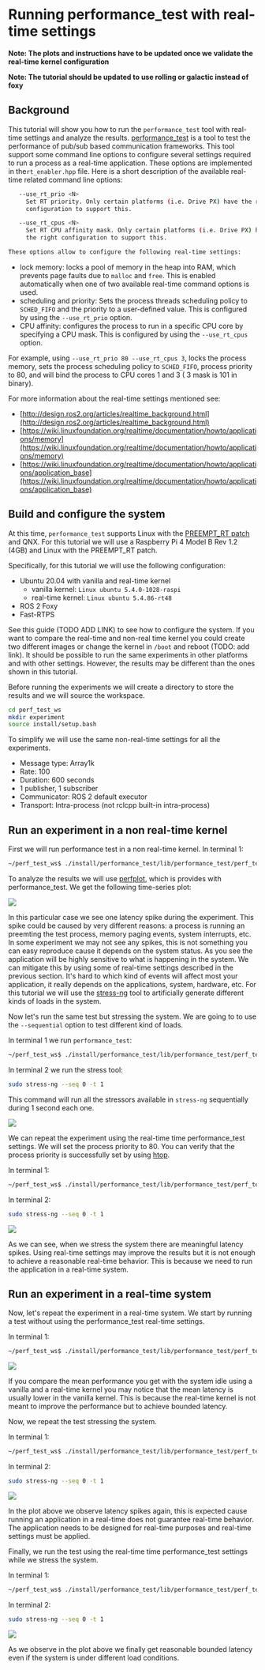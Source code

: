 

# Running performance_test with real-time settings

**Note: The plots and instructions have to be updated once we validate the real-time kernel configuration**

**Note: The tutorial should be updated to use rolling or galactic instead of foxy**

## Background

This tutorial will show you how to run the `performance_test` tool with real-time settings and analyze the results. [performance_test](https://gitlab.com/ApexAI/performance_test/) is a tool to test the performance of pub/sub based communication frameworks. This tool support some command line options to configure several settings required to run a process as a real-time application.  These options are implemented in  the`rt_enabler.hpp` file. Here is a short description of the available real-time related command line options:

```bash
   --use_rt_prio <N>
     Set RT priority. Only certain platforms (i.e. Drive PX) have the right
     configuration to support this.

   --use_rt_cpus <N>
     Set RT CPU affinity mask. Only certain platforms (i.e. Drive PX) have
     the right configuration to support this.

These options allow to configure the following real-time settings:
```

- lock memory: locks a pool of memory in the heap into RAM, which prevents page faults due to `malloc` and `free`. This is enabled automatically when one of two available real-time command options is used.
- scheduling and priority: Sets the process threads scheduling policy to `SCHED_FIFO` and  the  priority to a user-defined value. This is configured by using the `--use_rt_prio` option.
- CPU affinity: configures the process to run in a specific CPU core by specifying a CPU mask. This is configured by using the `--use_rt_cpus` option. 

For example, using `--use_rt_prio 80 --use_rt_cpus 3`,  locks the process memory, sets the process scheduling policy to `SCHED_FIFO`, process priority to 80, and will bind the process to CPU cores 1 and 3 ( 3 mask is 101 in binary).

For more information about the real-time settings mentioned see: 

- [http://design.ros2.org/articles/realtime_background.html](http://design.ros2.org/articles/realtime_background.html)
- [https://wiki.linuxfoundation.org/realtime/documentation/howto/applications/memory](https://wiki.linuxfoundation.org/realtime/documentation/howto/applications/memory)
- [https://wiki.linuxfoundation.org/realtime/documentation/howto/applications/application_base](https://wiki.linuxfoundation.org/realtime/documentation/howto/applications/application_base)

## Build and configure the system

At this time, `performance_test` supports Linux  with the  [PREEMPT_RT patch](https://wiki.linuxfoundation.org/realtime/start) and QNX. For this tutorial we will use a Raspberry Pi 4 Model B Rev 1.2 (4GB) and Linux with the PREEMPT_RT patch. 

Specifically, for this tutorial we will use the following configuration:

- Ubuntu 20.04 with vanilla and real-time kernel
  - vanilla kernel: `Linux ubuntu 5.4.0-1028-raspi `
  - real-time kernel: `Linux ubuntu 5.4.86-rt48`
- ROS 2 Foxy
- Fast-RTPS

See this guide (TODO ADD LINK) to see how to configure the system. If you want to compare the real-time and non-real time kernel you could create two different images or change the kernel in `/boot` and reboot (TODO: add link). It should be possible to run the same experiments in other platforms and with other settings. However, the results may be different than the ones shown in this tutorial.

Before running the experiments we will create a directory to store the results and we will source the workspace.

```bash
cd perf_test_ws
mkdir experiment
source install/setup.bash
```

To simplify we will use the same non-real-time settings for all the experiments. 

- Message type: Array1k
- Rate: 100 
- Duration: 600 seconds
- 1 publisher, 1 subscriber
- Communicator: ROS 2 default executor
- Transport: Intra-process (not rclcpp built-in intra-process)

## Run an experiment in a non real-time kernel

First we will run performance test in a non real-time kernel.  In terminal 1:

```bash
~/perf_test_ws$ ./install/performance_test/lib/performance_test/perf_test -c ROS2 --msg Array1k --rate 100 --max_runtime 60 --ignore 2 --disable_logging  --logfile experiment/log
```

To analyze the results we will use [perfplot](https://gitlab.com/ApexAI/performance_test/-/tree/rolling#usage), which is provides with performance_test. We get the following time-series plot:

![](./images/vanilla_nort_idle.png)



In this particular case we see one latency spike during the experiment. This spike could be caused by very different reasons: a process is running an preemting the test process, memory paging events, system interrupts, etc. In some experiment we may not see any spikes, this is not something you can easy reproduce cause it depends on the system status. As you see the application will be highly sensitive to what is happening in the system. We can mitigate this by using some of real-time settings described in the previous section. It's hard to which kind of events will affect most your application, it really depends on the applications, system, hardware, etc. For this tutorial we will use the  [stress-ng](https://manpages.ubuntu.com/manpages/artful/man1/stress-ng.1.html) tool to artificially generate different kinds of loads in the system.

Now let's run the same test but stressing the system.  We are going to to use the `--sequential` option to test different kind of loads.

In terminal 1 we run `performance_test`:

```bash
~/perf_test_ws$ ./install/performance_test/lib/performance_test/perf_test -c ROS2 --msg Array1k --rate 100 --max_runtime 60 --ignore 2 --disable_logging  --logfile experiment/log 
```

In terminal 2 we run the stress tool:

```bash
sudo stress-ng --seq 0 -t 1
```

This command will run all the stressors available in `stress-ng` sequentially during 1 second each one. 



![](./images/vanilla_nort_stress.png)

We can repeat the experiment using the real-time time performance_test settings. We will set the process priority to 80. You can verify that the process priority is successfully set by using [htop](https://man7.org/linux/man-pages/man1/htop.1.html).

In terminal 1:

```bash
~/perf_test_ws$ ./install/performance_test/lib/performance_test/perf_test -c ROS2 --msg Array1k --rate 100 --max_runtime 60 --ignore 2 --logfile experiment/log --use_rt_prio 80
```

In terminal 2:

```bash
sudo stress-ng --seq 0 -t 1
```

![](./images/vanilla_rt_stress.png)

As we can see, when we stress the system there are meaningful latency spikes. Using real-time settings may improve the results but it is not enough to achieve a reasonable real-time behavior. This is because we need to run the application in a real-time system.

## Run an experiment in a real-time system

Now, let's repeat the experiment in a real-time system. We start by running a test without using the performance_test real-time settings.

In terminal 1:

```bash
~/perf_test_ws$ ./install/performance_test/lib/performance_test/perf_test -c ROS2 --msg Array1k --rate 100 --max_runtime 60 --ignore 2 --logfile experiment/log
```

![](./images/rt_nort_idle.png)

If you compare the mean performance you get with the system idle using a vanilla and a real-time kernel you may notice that the mean latency is usually lower in the vanilla kernel. This is because the real-time kernel is not meant to improve the performance but to achieve bounded latency.

Now, we repeat the test stressing the system. 

In terminal 1:

```bash
~/perf_test_ws$ ./install/performance_test/lib/performance_test/perf_test -c ROS2 --msg Array1k --rate 100 --max_runtime 60 --ignore 2 --logfile experiment/log
```

In terminal 2:

```bash
sudo stress-ng --seq 0 -t 1
```

![](./images/rt_nort_stress.png)



In the plot above we observe latency spikes again, this is expected cause running an application in a real-time does not guarantee real-time behavior. The application needs to be designed for real-time purposes and real-time settings must be applied.  

Finally, we run the test using the real-time time performance_test settings while we stress the system.

In terminal 1:

```bash
~/perf_test_ws$ ./install/performance_test/lib/performance_test/perf_test -c ROS2 --msg Array1k --rate 100 --max_runtime 60 --ignore 2 --logfile experiment/log --use_rt_prio 30
```

In terminal 2:

```bash
sudo stress-ng --seq 0 -t 1
```

![](./images/rt_rt_stress.png)



As we observe in the plot above we finally get reasonable bounded latency even if the system is under different load conditions. 